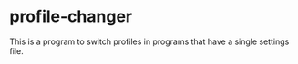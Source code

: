 # profile-changer
This is a program to switch profiles in programs that have a single settings file.
